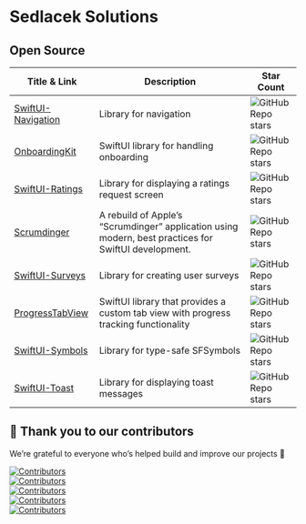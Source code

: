 # Sedlacek Solutions

## Open Source

| Title & Link | Description | Star Count |
|-------------|------------|------------|
| [SwiftUI-Navigation](https://github.com/Sedlacek-Solutions/SwiftUI-Navigation) | Library for navigation | ![GitHub Repo stars](https://img.shields.io/github/stars/Sedlacek-Solutions/SwiftUI-Navigation?style=social) |
| [OnboardingKit](https://github.com/Sedlacek-Solutions/OnboardingKit) | SwiftUI library for handling onboarding | ![GitHub Repo stars](https://img.shields.io/github/stars/Sedlacek-Solutions/OnboardingKit?style=social) |
| [SwiftUI-Ratings](https://github.com/Sedlacek-Solutions/SwiftUI-Ratings) | Library for displaying a ratings request screen | ![GitHub Repo stars](https://img.shields.io/github/stars/Sedlacek-Solutions/SwiftUI-Ratings?style=social) |
| [Scrumdinger](https://github.com/Sedlacek-Solutions/Scrumdinger) | A rebuild of Apple’s “Scrumdinger” application using modern, best practices for SwiftUI development. | ![GitHub Repo stars](https://img.shields.io/github/stars/Sedlacek-Solutions/Scrumdinger?style=social) |
| [SwiftUI-Surveys](https://github.com/Sedlacek-Solutions/SwiftUI-Surveys) | Library for creating user surveys | ![GitHub Repo stars](https://img.shields.io/github/stars/Sedlacek-Solutions/SwiftUI-Surveys?style=social) |
| [ProgressTabView](https://github.com/Sedlacek-Solutions/ProgressTabView) | SwiftUI library that provides a custom tab view with progress tracking functionality | ![GitHub Repo stars](https://img.shields.io/github/stars/Sedlacek-Solutions/ProgressTabView?style=social) |
| [SwiftUI-Symbols](https://github.com/Sedlacek-Solutions/SwiftUI-Symbols) | Library for type-safe SFSymbols | ![GitHub Repo stars](https://img.shields.io/github/stars/Sedlacek-Solutions/SwiftUI-Symbols?style=social) |
| [SwiftUI-Toast](https://github.com/Sedlacek-Solutions/SwiftUI-Toast) | Library for displaying toast messages | ![GitHub Repo stars](https://img.shields.io/github/stars/Sedlacek-Solutions/SwiftUI-Toast?style=social) |

## 🙏 Thank you to our contributors

We’re grateful to everyone who’s helped build and improve our projects 💜

[![Contributors](https://contrib.rocks/image?repo=Sedlacek-Solutions/Routing)](https://github.com/Sedlacek-Solutions/Routing/graphs/contributors)<br>
[![Contributors](https://contrib.rocks/image?repo=Sedlacek-Solutions/OnboardingKit)](https://github.com/Sedlacek-Solutions/OnboardingKit/graphs/contributors)<br>
[![Contributors](https://contrib.rocks/image?repo=Sedlacek-Solutions/RatingsKit)](https://github.com/Sedlacek-Solutions/RatingsKit/graphs/contributors)<br>
[![Contributors](https://contrib.rocks/image?repo=Sedlacek-Solutions/Scrumdinger)](https://github.com/Sedlacek-Solutions/Scrumdinger/graphs/contributors)<br>
[![Contributors](https://contrib.rocks/image?repo=Sedlacek-Solutions/Toast)](https://github.com/Sedlacek-Solutions/Toast/graphs/contributors)

